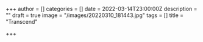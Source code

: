 +++
author = []
categories = []
date = 2022-03-14T23:00:00Z
description = ""
draft = true
image = "/images/20220310_181443.jpg"
tags = []
title = "Transcend"

+++
